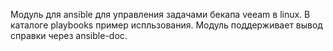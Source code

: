 Модуль для ansible для управления задачами бекапа veeam в linux. В каталоге playbooks пример испльзования.
Модуль поддерживает вывод справки через ansible-doc.
